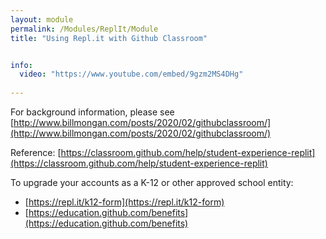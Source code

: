 ```yaml
---
layout: module
permalink: /Modules/ReplIt/Module
title: "Using Repl.it with Github Classroom"


info:
  video: "https://www.youtube.com/embed/9gzm2MS4DHg"
  
---
```


For background information, please see [http://www.billmongan.com/posts/2020/02/githubclassroom/](http://www.billmongan.com/posts/2020/02/githubclassroom/)

Reference: [https://classroom.github.com/help/student-experience-replit](https://classroom.github.com/help/student-experience-replit)

To upgrade your accounts as a K-12 or other approved school entity:
* [https://repl.it/k12-form](https://repl.it/k12-form)
* [https://education.github.com/benefits](https://education.github.com/benefits)